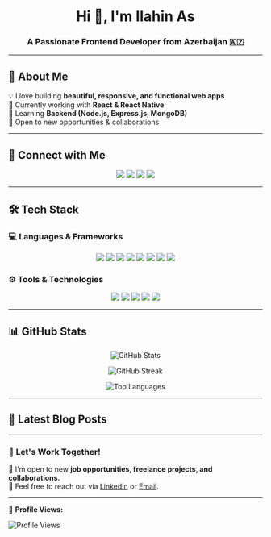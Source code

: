 

<h1 align="center">Hi 👋, I'm Ilahin As</h1>
<h3 align="center">A Passionate Frontend Developer from Azerbaijan 🇦🇿</h3>

---

## 🚀 **About Me**
💡 I love building **beautiful, responsive, and functional web apps**  
🔭 Currently working with **React & React Native**  
🌱 Learning **Backend (Node.js, Express.js, MongoDB)**  
📌 Open to new opportunities & collaborations  

---

## 🔗 **Connect with Me**
<p align="center">
  <a href="https://dev.to/ilahinasdev" target="_blank"><img src="https://img.shields.io/badge/Dev.to-333333?style=for-the-badge&logo=dev.to&logoColor=white" /></a>
  <a href="https://www.linkedin.com/in/ilahin-talibov-36a6201b2" target="_blank"><img src="https://img.shields.io/badge/LinkedIn-0077B5?style=for-the-badge&logo=linkedin&logoColor=white" /></a>
  <a href="https://www.facebook.com/ilahin.talibov" target="_blank"><img src="https://img.shields.io/badge/Facebook-1877F2?style=for-the-badge&logo=facebook&logoColor=white" /></a>
  <a href="https://www.instagram.com/ilahintalibov" target="_blank"><img src="https://img.shields.io/badge/Instagram-E4405F?style=for-the-badge&logo=instagram&logoColor=white" /></a>
</p>

---

## 🛠 **Tech Stack**
### 💻 **Languages & Frameworks**
<p align="center">
  <img src="https://img.shields.io/badge/HTML-E34F26?style=for-the-badge&logo=html5&logoColor=white" />
  <img src="https://img.shields.io/badge/CSS-1572B6?style=for-the-badge&logo=css3&logoColor=white" />
  <img src="https://img.shields.io/badge/JavaScript-F7DF1E?style=for-the-badge&logo=javascript&logoColor=black" />
  <img src="https://img.shields.io/badge/React-61DAFB?style=for-the-badge&logo=react&logoColor=black" />
  <img src="https://img.shields.io/badge/Redux-764ABC?style=for-the-badge&logo=redux&logoColor=white" />
  <img src="https://img.shields.io/badge/Next.js-000000?style=for-the-badge&logo=next.js&logoColor=white" />
  <img src="https://img.shields.io/badge/Node.js-339933?style=for-the-badge&logo=node.js&logoColor=white" />
  <img src="https://img.shields.io/badge/Tailwind_CSS-38B2AC?style=for-the-badge&logo=tailwind-css&logoColor=white" />
</p>

### ⚙️ **Tools & Technologies**
<p align="center">
  <img src="https://img.shields.io/badge/Git-F05032?style=for-the-badge&logo=git&logoColor=white" />
  <img src="https://img.shields.io/badge/Github-181717?style=for-the-badge&logo=github&logoColor=white" />
  <img src="https://img.shields.io/badge/Postman-FF6C37?style=for-the-badge&logo=postman&logoColor=white" />
  <img src="https://img.shields.io/badge/Webpack-8DD6F9?style=for-the-badge&logo=webpack&logoColor=black" />
  <img src="https://img.shields.io/badge/SCSS-CC6699?style=for-the-badge&logo=sass&logoColor=white" />
</p>

---

## 📊 **GitHub Stats**
<p align="center">
  <img src="https://github-readme-stats.vercel.app/api?username=ilahintalibov&show_icons=true&theme=radical" alt="GitHub Stats" />
</p>

<p align="center">
  <img src="https://github-readme-streak-stats.herokuapp.com/?user=ilahintalibov&theme=radical" alt="GitHub Streak" />
</p>

<p align="center">
  <img src="https://github-readme-stats.vercel.app/api/top-langs?username=ilahintalibov&layout=compact&theme=radical" alt="Top Languages" />
</p>

---

## 📝 **Latest Blog Posts**
<!-- BLOG-POST-LIST:START -->
<!-- BLOG-POST-LIST:END -->

---

### 🚀 **Let's Work Together!**
💼 I'm open to new **job opportunities, freelance projects, and collaborations.**  
📩 Feel free to reach out via [LinkedIn](https://www.linkedin.com/in/ilahin-talibov-36a6201b2) or [Email](mailto:your-email@example.com).

---

🔄 **Profile Views:**  
<p align="left"> <img src="https://komarev.com/ghpvc/?username=ilahintalibov&label=Profile%20views&color=0e75b6&style=flat" alt="Profile Views" /> </p>

